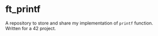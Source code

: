 # ft_printf
A repository to store and share my implementation of `printf` function. Written for a 42 project.
